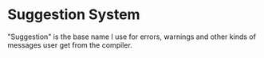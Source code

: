# Suggestion System

"Suggestion" is the base name I use for errors, warnings and other kinds of messages user get from the compiler.
